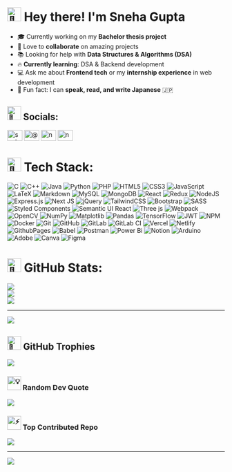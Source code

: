 # <img src="https://fonts.gstatic.com/s/e/notoemoji/latest/1f44b_1f3fb/512.gif" alt="👋" width="32" height="32"> Hey there! I'm Sneha Gupta

- 🎓 Currently working on my **Bachelor thesis project**
- 🤝 Love to **collaborate** on amazing projects
- 📚 Looking for help with **Data Structures & Algorithms (DSA)**
- 🔥 **Currently learning**: DSA & Backend development
- 💻 Ask me about **Frontend tech** or my **internship experience** in web development
- 🌸 Fun fact: I can **speak, read, and write Japanese** 🇯🇵


## <img src="https://fonts.gstatic.com/s/e/notoemoji/latest/1faa9/512.gif" alt="🪩" width="32" height="32"> Socials:

<a href="https://linkedin.com/in/sneha-gupta-2004abcdef" target="_blank"><img align="center" src="https://raw.githubusercontent.com/rahuldkjain/github-profile-readme-generator/master/src/images/icons/Social/linked-in-alt.svg" alt="sneha-gupta-2004abcdef" height="25" width="35" /></a>
<a href="https://medium.com/@gsneha20012004" target="_blank"><img align="center" src="https://raw.githubusercontent.com/rahuldkjain/github-profile-readme-generator/master/src/images/icons/Social/medium.svg" alt="@gsneha20012004" height="25" width="35" /></a>
<a href="https://www.leetcode.com/namastesneha" target="_blank"><img align="center" src="https://raw.githubusercontent.com/rahuldkjain/github-profile-readme-generator/master/src/images/icons/Social/leet-code.svg" alt="namastesneha" height="25" width="35" /></a>
<a href="https://www.codechef.com/users/namastesneha" target="_blank"><img align="center" src="https://cdn.jsdelivr.net/npm/simple-icons@3.1.0/icons/codechef.svg" alt="namastesneha" height="25" width="35" /></a>


# <img src="https://fonts.gstatic.com/s/e/notoemoji/latest/1f4b8/512.gif" alt="💸" width="32" height="32"> Tech Stack:

![C](https://img.shields.io/badge/c-%2300599C.svg?style=flat&logo=c&logoColor=white) ![C++](https://img.shields.io/badge/c++-%2300599C.svg?style=flat&logo=c%2B%2B&logoColor=white) ![Java](https://img.shields.io/badge/java-%23ED8B00.svg?style=flat&logo=openjdk&logoColor=white) ![Python](https://img.shields.io/badge/python-3670A0?style=flat&logo=python&logoColor=ffdd54) ![PHP](https://img.shields.io/badge/php-%23777BB4.svg?style=flat&logo=php&logoColor=white) ![HTML5](https://img.shields.io/badge/html5-%23E34F26.svg?style=flat&logo=html5&logoColor=white) ![CSS3](https://img.shields.io/badge/css3-%231572B6.svg?style=flat&logo=css3&logoColor=white) ![JavaScript](https://img.shields.io/badge/javascript-%23323330.svg?style=flat&logo=javascript&logoColor=%23F7DF1E) ![LaTeX](https://img.shields.io/badge/latex-%23008080.svg?style=flat&logo=latex&logoColor=white) ![Markdown](https://img.shields.io/badge/markdown-%23000000.svg?style=flat&logo=markdown&logoColor=white) ![MySQL](https://img.shields.io/badge/mysql-4479A1.svg?style=flat&logo=mysql&logoColor=white) ![MongoDB](https://img.shields.io/badge/MongoDB-%234ea94b.svg?style=flat&logo=mongodb&logoColor=white) ![React](https://img.shields.io/badge/react-%2320232a.svg?style=flat&logo=react&logoColor=%2361DAFB) ![Redux](https://img.shields.io/badge/redux-%23593d88.svg?style=flat&logo=redux&logoColor=white) ![NodeJS](https://img.shields.io/badge/node.js-6DA55F?style=flat&logo=node.js&logoColor=white) ![Express.js](https://img.shields.io/badge/express.js-%23404d59.svg?style=flat&logo=express&logoColor=%2361DAFB) ![Next JS](https://img.shields.io/badge/Next-black?style=flat&logo=next.js&logoColor=white) ![jQuery](https://img.shields.io/badge/jquery-%230769AD.svg?style=flat&logo=jquery&logoColor=white) ![TailwindCSS](https://img.shields.io/badge/tailwindcss-%2338B2AC.svg?style=flat&logo=tailwind-css&logoColor=white) ![Bootstrap](https://img.shields.io/badge/bootstrap-%238511FA.svg?style=flat&logo=bootstrap&logoColor=white) ![SASS](https://img.shields.io/badge/SASS-hotpink.svg?style=flat&logo=SASS&logoColor=white) ![Styled Components](https://img.shields.io/badge/styled--components-DB7093?style=flat&logo=styled-components&logoColor=white) ![Semantic UI React](https://img.shields.io/badge/Semantic%20UI%20React-%2335BDB2.svg?style=flat&logo=SemanticUIReact&logoColor=white) ![Three js](https://img.shields.io/badge/threejs-black?style=flat&logo=three.js&logoColor=white) ![Webpack](https://img.shields.io/badge/webpack-%238DD6F9.svg?style=flat&logo=webpack&logoColor=black) ![OpenCV](https://img.shields.io/badge/opencv-%23white.svg?style=flat&logo=opencv&logoColor=white) ![NumPy](https://img.shields.io/badge/numpy-%23013243.svg?style=flat&logo=numpy&logoColor=white) ![Matplotlib](https://img.shields.io/badge/Matplotlib-%23ffffff.svg?style=flat&logo=Matplotlib&logoColor=black) ![Pandas](https://img.shields.io/badge/pandas-%23150458.svg?style=flat&logo=pandas&logoColor=white) ![TensorFlow](https://img.shields.io/badge/TensorFlow-%23FF6F00.svg?style=flat&logo=TensorFlow&logoColor=white) ![JWT](https://img.shields.io/badge/JWT-black?style=flat&logo=JSON%20web%20tokens) ![NPM](https://img.shields.io/badge/NPM-%23CB3837.svg?style=flat&logo=npm&logoColor=white) ![Docker](https://img.shields.io/badge/docker-%230db7ed.svg?style=flat&logo=docker&logoColor=white) ![Git](https://img.shields.io/badge/git-%23F05033.svg?style=flat&logo=git&logoColor=white) ![GitHub](https://img.shields.io/badge/github-%23121011.svg?style=flat&logo=github&logoColor=white) ![GitLab](https://img.shields.io/badge/gitlab-%23181717.svg?style=flat&logo=gitlab&logoColor=white) ![GitLab CI](https://img.shields.io/badge/gitlab%20CI-%23181717.svg?style=flat&logo=gitlab&logoColor=white) ![Vercel](https://img.shields.io/badge/vercel-%23000000.svg?style=flat&logo=vercel&logoColor=white) ![Netlify](https://img.shields.io/badge/netlify-%23000000.svg?style=flat&logo=netlify&logoColor=#00C7B7) ![GithubPages](https://img.shields.io/badge/github%20pages-121013?style=flat&logo=github&logoColor=white) ![Babel](https://img.shields.io/badge/Babel-F9DC3e?style=flat&logo=babel&logoColor=black) ![Postman](https://img.shields.io/badge/Postman-FF6C37?style=flat&logo=postman&logoColor=white) ![Power Bi](https://img.shields.io/badge/power_bi-F2C811?style=flat&logo=powerbi&logoColor=black) ![Notion](https://img.shields.io/badge/Notion-%23000000.svg?style=flat&logo=notion&logoColor=white) ![Arduino](https://img.shields.io/badge/-Arduino-00979D?style=flat&logo=Arduino&logoColor=white) ![Adobe](https://img.shields.io/badge/adobe-%23FF0000.svg?style=flat&logo=adobe&logoColor=white) ![Canva](https://img.shields.io/badge/Canva-%2300C4CC.svg?style=flat&logo=Canva&logoColor=white) ![Figma](https://img.shields.io/badge/figma-%23F24E1E.svg?style=flat&logo=figma&logoColor=white)

# <img src="https://fonts.gstatic.com/s/e/notoemoji/latest/1f680/512.gif" alt="🚀" width="32" height="32"> GitHub Stats:
![](https://github-readme-stats.vercel.app/api?username=snehagupta20&theme=radical&hide_border=false&include_all_commits=false&count_private=false)<br/>
![](https://github-readme-streak-stats.herokuapp.com/?user=snehagupta20&theme=radical&hide_border=false)<br/>
![](https://github-readme-stats.vercel.app/api/top-langs/?username=snehagupta20&theme=radical&hide_border=false&include_all_commits=false&count_private=false&layout=compact)

---
[![](https://visitcount.itsvg.in/api?id=snehagupta20&icon=0&color=0)](https://visitcount.itsvg.in)

<!-- Proudly created with GPRM ( https://gprm.itsvg.in ) -->

## <img src="https://fonts.gstatic.com/s/e/notoemoji/latest/1f37e/512.gif" alt="🍾" width="32" height="32"> GitHub Trophies
![](https://github-profile-trophy.vercel.app/?username=snehagupta20&theme=radical&no-frame=true&no-bg=false&margin-w=4)

### <img src="https://fonts.gstatic.com/s/e/notoemoji/latest/1f4a1/512.gif" alt="💡" width="32" height="32"> Random Dev Quote
![](https://quotes-github-readme.vercel.app/api?type=horizontal&theme=radical)

### <img src="https://fonts.gstatic.com/s/e/notoemoji/latest/26a1/512.gif" alt="⚡" width="32" height="32"> Top Contributed Repo
![](https://github-contributor-stats.vercel.app/api?username=snehagupta20&limit=5&theme=radical&combine_all_yearly_contributions=true)

---
[![](https://visitcount.itsvg.in/api?id=snehagupta20&icon=0&color=10)](https://visitcount.itsvg.in)

<!-- Proudly created with GPRM ( https://gprm.itsvg.in ) -->
